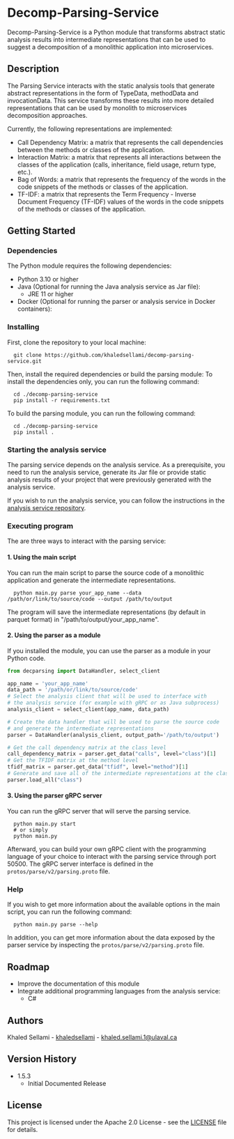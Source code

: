 # Decomp-Parsing-Service

Decomp-Parsing-Service is a Python module that transforms abstract static analysis results into intermediate representations that can be used to suggest a decomposition of a monolithic application into microservices.

## Description

The Parsing Service interacts with the static analysis tools that generate abstract representations in the form of TypeData, methodData and invocationData. This service transforms these results into more detailed representations that can be used by monolith to microservices decomposition approaches. 

[//]: # (This service is a part of a research project that aims to provide a standarized framework for analyzing monolithic applications, decomposing them into microservices, visualizing the decompositions, evaluating the decompositions and refactoring the monolith.)

Currently, the following representations are implemented:
- Call Dependency Matrix: a matrix that represents the call dependencies between the methods or classes of the application.
- Interaction Matrix: a matrix that represents all interactions between the classes of the application (calls, inheritance, field usage, return type, etc.).
- Bag of Words: a matrix that represents the frequency of the words in the code snippets of the methods or classes of the application.
- TF-IDF: a matrix that represents the Term Frequency - Inverse Document Frequency (TF-IDF) values of the words in the code snippets of the methods or classes of the application.

## Getting Started

### Dependencies

The Python module requires the following dependencies:
* Python 3.10 or higher
* Java (Optional for running the Java analysis service as Jar file):
  * JRE 11 or higher
* Docker (Optional for running the parser or analysis service in Docker containers):


### Installing

First, clone the repository to your local machine:
```
  git clone https://github.com/khaledsellami/decomp-parsing-service.git
```
Then, install the required dependencies or build the parsing module:
To install the dependencies only, you can run the following command:
```
  cd ./decomp-parsing-service
  pip install -r requirements.txt
```

To build the parsing module, you can run the following command:

```
  cd ./decomp-parsing-service
  pip install .
```

### Starting the analysis service
The parsing service depends on the analysis service. As a prerequisite, you need to run the analysis service, generate its Jar file or provide static analysis results of your project that were previously generated with the analysis service.

If you wish to run the analysis service, you can follow the instructions in the [analysis service repository](https://github.com/khaledsellami/decomp-java-analysis-service).

### Executing program

The are three ways to interact with the parsing service:

#### 1. Using the main script

You can run the main script to parse the source code of a monolithic application and generate the intermediate representations.
```
  python main.py parse your_app_name --data /path/or/link/to/source/code --output /path/to/output
```
The program will save the intermediate representations (by default in parquet format) in "/path/to/output/your_app_name".

#### 2. Using the parser as a module
If you installed the module, you can use the parser as a module in your Python code.
```python
from decparsing import DataHandler, select_client

app_name = 'your_app_name'
data_path = '/path/or/link/to/source/code'
# Select the analysis client that will be used to interface with 
# the analysis service (for example with gRPC or as Java subprocess)
analysis_client = select_client(app_name, data_path)

# Create the data handler that will be used to parse the source code 
# and generate the intermediate representations
parser = DataHandler(analysis_client, output_path='/path/to/output')

# Get the call dependency matrix at the class level
call_dependency_matrix = parser.get_data("calls", level="class")[1]
# Get the TFIDF matrix at the method level
tfidf_matrix = parser.get_data("tfidf", level="method")[1]
# Generate and save all of the intermediate representations at the class level
parser.load_all("class")
```

#### 3. Using the parser gRPC server

You can run the gRPC server that will serve the parsing service.
```
  python main.py start
  # or simply
  python main.py
```
Afterward, you can build your own gRPC client with the programming language of your choice to interact with the parsing service through port 50500. The gRPC server interface is defined in the `protos/parse/v2/parsing.proto` file.


### Help

If you wish to get more information about the available options in the main script, you can run the following command:
```
  python main.py parse --help
```

In addition, you can get more information about the data exposed by the parser service by inspecting the `protos/parse/v2/parsing.proto` file.

## Roadmap
* Improve the documentation of this module
* Integrate additional programming languages from the analysis service:
  * C#

## Authors

Khaled Sellami - [khaledsellami](https://github.com/khaledsellami) - khaled.sellami.1@ulaval.ca

## Version History

* 1.5.3
    * Initial Documented Release

## License

This project is licensed under the Apache 2.0 License - see the [LICENSE](LICENSE) file for details.
